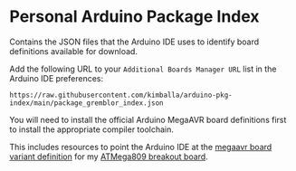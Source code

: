 
Personal Arduino Package Index
==============================

Contains the JSON files that the Arduino IDE uses to identify board definitions
available for download.

Add the following URL to your `Additional Boards Manager URL` list in the Arduino
IDE preferences:

```
https://raw.githubusercontent.com/kimballa/arduino-pkg-index/main/package_gremblor_index.json
```

You will need to install the official Arduino MegaAVR board definitions first to install
the appropriate compiler toolchain.

This includes resources to point the Arduino IDE at the 
[megaavr board variant definition](https://github.com/kimballa/megaavr-boarddefs)
for my [ATMega809 breakout board](https://github.com/kimballa/ATMega809-breakout).
